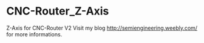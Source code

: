 # CNC-Router_Z-Axis
Z-Axis for CNC-Router V2
Visit my blog http://semiengineering.weebly.com/ for more informations.
